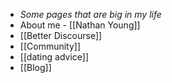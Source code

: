 - *Some pages that are big in my life*
- About me - [[Nathan Young]]
- [[Better Discourse]]
- [[Community]]
- [[dating advice]]
- [[Blog]]